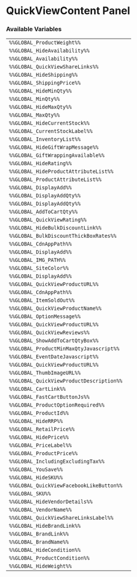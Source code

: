 # QuickViewContent Panel

### Available Variables
|||
|---|---|
| `%%GLOBAL_ProductWeight%%` |
| `%%GLOBAL_HideAvailability%%` |
| `%%GLOBAL_Availability%%` |
| `%%GLOBAL_QuickViewShareLinks%%` |
| `%%GLOBAL_HideShipping%%` |
| `%%GLOBAL_ShippingPrice%%` |
| `%%GLOBAL_HideMinQty%%` |
| `%%GLOBAL_MinQty%%` |
| `%%GLOBAL_HideMaxQty%%` |
| `%%GLOBAL_MaxQty%%` |
| `%%GLOBAL_HideCurrentStock%%` |
| `%%GLOBAL_CurrentStockLabel%%` |
| `%%GLOBAL_InventoryList%%` |
| `%%GLOBAL_HideGiftWrapMessage%%` |
| `%%GLOBAL_GiftWrappingAvailable%%` |
| `%%GLOBAL_HideRating%%` |
| `%%GLOBAL_HideProductAttributeList%%` |
| `%%GLOBAL_ProductAttributeList%%` |
| `%%GLOBAL_DisplayAdd%%` |
| `%%GLOBAL_DisplayAddQty%%` |
| `%%GLOBAL_DisplayAddQty%%` |
| `%%GLOBAL_AddToCartQty%%` |
| `%%GLOBAL_QuickViewRating%%` |
| `%%GLOBAL_HideBulkDiscountLink%%` |
| `%%GLOBAL_BulkDiscountThickBoxRates%%` |
| `%%GLOBAL_CdnAppPath%%` |
| `%%GLOBAL_DisplayAdd%%` |
| `%%GLOBAL_IMG_PATH%%` |
| `%%GLOBAL_SiteColor%%` |
| `%%GLOBAL_DisplayAdd%%` |
| `%%GLOBAL_QuickViewProductURL%%` |
| `%%GLOBAL_CdnAppPath%%` |
| `%%GLOBAL_ItemSoldOut%%` |
| `%%GLOBAL_QuickViewProductName%%` |
| `%%GLOBAL_OptionMessage%%` |
| `%%GLOBAL_QuickViewProductURL%%` |
| `%%GLOBAL_QuickViewReviews%%` |
| `%%GLOBAL_ShowAddToCartQtyBox%%` |
| `%%GLOBAL_ProductMinMaxQtyJavascript%%` |
| `%%GLOBAL_EventDateJavascript%%` |
| `%%GLOBAL_QuickViewProductURL%%` |
| `%%GLOBAL_ThumbImageURL%%` |
| `%%GLOBAL_QuickViewProductDescription%%` |
| `%%GLOBAL_CartLink%%` |
| `%%GLOBAL_FastCartButtonJs%%` |
| `%%GLOBAL_ProductOptionRequired%%` |
| `%%GLOBAL_ProductId%%` |
| `%%GLOBAL_HideRRP%%` |
| `%%GLOBAL_RetailPrice%%` |
| `%%GLOBAL_HidePrice%%` |
| `%%GLOBAL_PriceLabel%%` |
| `%%GLOBAL_ProductPrice%%` |
| `%%GLOBAL_IncludingExcludingTax%%` |
| `%%GLOBAL_YouSave%%` |
| `%%GLOBAL_HideSKU%%` |
| `%%GLOBAL_QuickViewFacebookLikeButton%%` |
| `%%GLOBAL_SKU%%` |
| `%%GLOBAL_HideVendorDetails%%` |
| `%%GLOBAL_VendorName%%` |
| `%%GLOBAL_QuickViewShareLinksLabel%%` |
| `%%GLOBAL_HideBrandLink%%` |
| `%%GLOBAL_BrandLink%%` |
| `%%GLOBAL_BrandName%%` |
| `%%GLOBAL_HideCondition%%` |
| `%%GLOBAL_ProductCondition%%` |
| `%%GLOBAL_HideWeight%%` |
